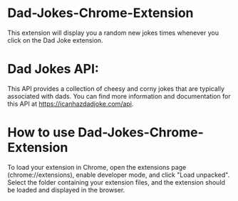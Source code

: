 # Dad-Jokes-Chrome-Extension
This extension will display you a random new jokes times whenever you click on the Dad Joke extension.


# Dad Jokes API: 
This API provides a collection of cheesy and corny jokes that are typically associated with dads. You can find more information and documentation for this API at https://icanhazdadjoke.com/api.

# How to use Dad-Jokes-Chrome-Extension
To load your extension in Chrome, open the extensions page (chrome://extensions), enable developer mode, and click "Load unpacked". Select the folder containing your extension files, and the extension should be loaded and displayed in the browser.
